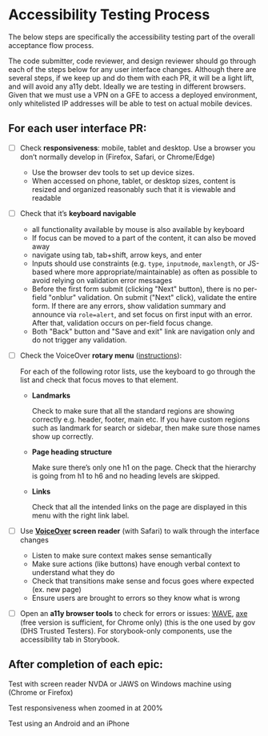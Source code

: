 <!-- prettier-ignore -->
# Accessibility Testing Process

The below steps are specifically the accessibility testing part of the overall acceptance flow process.

The code submitter, code reviewer, and design reviewer should go through each of the steps below for any user interface changes. Although there are several steps, if we keep up and do them with each PR, it will be a light lift, and will avoid any a11y debt. Ideally we are testing in different browsers. Given that we must use a VPN on a GFE to access a deployed environment, only whitelisted IP addresses will be able to test on actual mobile devices.

## For each user interface PR:

- [ ] Check **responsiveness**: mobile, tablet and desktop. Use a browser you don’t normally develop in (Firefox, Safari, or Chrome/Edge)

  - Use the browser dev tools to set up device sizes.
  - When accessed on phone, tablet, or desktop sizes, content is resized and organized reasonably such that it is viewable and readable

- [ ] Check that it’s **keyboard navigable**

  - all functionality available by mouse is also available by keyboard
  - If focus can be moved to a part of the content, it can also be moved away
  - navigate using tab, tab+shift, arrow keys, and enter
  - Inputs should use constraints (e.g. `type`, `inputmode`, `maxlength`, or JS-based where more appropriate/maintainable) as often as possible to avoid relying on validation error messages
  - Before the first form submit (clicking "Next" button), there is no per-field "onblur" validation. On submit ("Next" click), validate the entire form. If there are any errors, show validation summary and announce via `role=alert`, and set focus on first input with an error. After that, validation occurs on per-field focus change.
  - Both "Back" button and "Save and exit" link are navigation only and do not trigger any validation.

- [ ] Check the VoiceOver **rotary menu** ([instructions](https://github.com/trussworks/accessibility/blob/master/README.md#how-to-use-the-rotor-menu)):

  For each of the following rotor lists, use the keyboard to go through the list and check that focus moves to that element.

  - **Landmarks**

    Check to make sure that all the standard regions are showing correctly e.g. header, footer, main etc.
    If you have custom regions such as landmark for search or sidebar, then make sure those names show up correctly.

  - **Page heading structure**

    Make sure there’s only one h1 on the page. Check that the hierarchy is going from h1 to h6 and no heading levels are skipped.

  - **Links**

    Check that all the intended links on the page are displayed in this menu with the right link label.

- [ ] Use **[VoiceOver](https://dequeuniversity.com/screenreaders/voiceover-keyboard-shortcuts) screen reader** (with Safari) to walk through the interface changes

  - Listen to make sure context makes sense semantically
  - Make sure actions (like buttons) have enough verbal context to understand what they do
  - Check that transitions make sense and focus goes where expected (ex. new page)
  - Ensure users are brought to errors so they know what is wrong

- [ ] Open an **a11y browser tools** to check for errors or issues: [WAVE](https://wave.webaim.org/), [axe](https://www.deque.com/axe/devtools/) (free version is sufficient, for Chrome only) (this is the one used by gov (DHS Trusted Testers). For storybook-only components, use the accessibility tab in Storybook.

## After completion of each epic:

Test with screen reader NVDA or JAWS on Windows machine using (Chrome or Firefox)

Test responsiveness when zoomed in at 200%

Test using an Android and an iPhone
